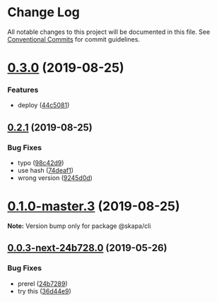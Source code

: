 # Change Log

All notable changes to this project will be documented in this file.
See [Conventional Commits](https://conventionalcommits.org) for commit guidelines.

# [0.3.0](https://github.com/christoferolaison/skapa/compare/@skapa/cli@0.2.1...@skapa/cli@0.3.0) (2019-08-25)

### Features

- deploy ([44c5081](https://github.com/christoferolaison/skapa/commit/44c5081))

## [0.2.1](https://github.com/christoferolaison/skapa/compare/@skapa/cli@0.1.0-master.3...@skapa/cli@0.2.1) (2019-08-25)

### Bug Fixes

- typo ([98c42d9](https://github.com/christoferolaison/skapa/commit/98c42d9))
- use hash ([74deaf1](https://github.com/christoferolaison/skapa/commit/74deaf1))
- wrong version ([9245d0d](https://github.com/christoferolaison/skapa/commit/9245d0d))

# [0.1.0-master.3](https://github.com/christoferolaison/skapa/compare/@skapa/cli@0.1.0-master.2...@skapa/cli@0.1.0-master.3) (2019-08-25)

**Note:** Version bump only for package @skapa/cli

## [0.0.3-next-24b728.0](https://github.com/christoferolaison/skapa/compare/@skapa/cli@0.0.2...@skapa/cli@0.0.3-next-24b728.0) (2019-05-26)

### Bug Fixes

- prerel ([24b7289](https://github.com/christoferolaison/skapa/commit/24b7289))
- try this ([36d44e9](https://github.com/christoferolaison/skapa/commit/36d44e9))
